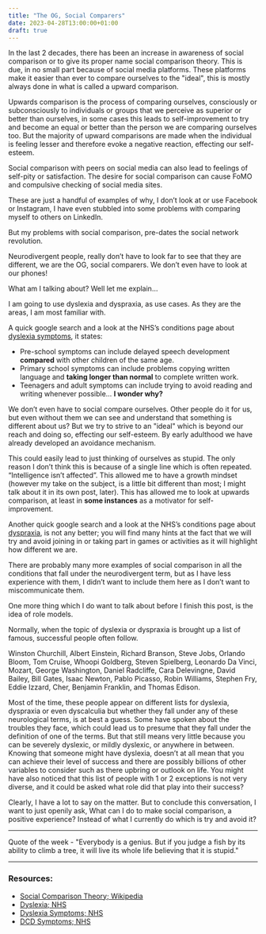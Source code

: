 ```yaml
---
title: "The OG, Social Comparers"
date: 2023-04-28T13:00:00+01:00
draft: true
---
```


In the last 2 decades, there has been an increase in awareness of social comparison or to give its proper name social comparison theory. This is due, in no small part because of social media platforms. These platforms make it easier than ever to compare ourselves to the "ideal", this is mostly always done in what is called a upward comparison.

Upwards comparison is the process of comparing ourselves, consciously or subconsciously to individuals or groups that we perceive as superior or better than ourselves, in some cases this leads to self-improvement to try and become an equal or better than the person we are comparing ourselves too. But the majority of upward comparisons are made when the individual is feeling lesser and therefore evoke a negative reaction, effecting our self-esteem.

Social comparison with peers on social media can also lead to feelings of self-pity or satisfaction. The desire for social comparison can cause FoMO and compulsive checking of social media sites.

These are just a handful of examples of why, I don’t look at or use Facebook or Instagram, I have even stubbled into some problems with comparing myself to others on LinkedIn.

But my problems with social comparison, pre-dates the social network revolution.

Neurodivergent people, really don’t have to look far to see that they are different, we are the OG, social comparers. We don’t even have to look at our phones! 

What am I talking about? Well let me explain…

I am going to use dyslexia and dyspraxia, as use cases. As they are the areas, I am most familiar with.

A quick google search and a look at the NHS’s conditions page about [dyslexia symptoms](https://www.nhs.uk/conditions/dyslexia/symptoms/), it states:

- Pre-school symptoms can include delayed speech development **compared** with other children of the same age.
- Primary school symptoms can include problems copying written language and **taking longer than normal** to complete written work.
- Teenagers and adult symptoms can include trying to avoid reading and writing whenever possible… **I wonder why?**

We don’t even have to social compare ourselves. Other people do it for us, but even without them we can see and understand that something is different about us? But we try to strive to an "ideal" which is beyond our reach and doing so, effecting our self-esteem. By early adulthood we have already developed an avoidance mechanism.

This could easily lead to just thinking of ourselves as stupid. The only reason I don’t think this is because of a single line which is often repeated. “Intelligence isn’t affected”. This allowed me to have a growth mindset (however my take on the subject, is a little bit different than most; I might talk about it in its own post, later). This has allowed me to look at upwards comparison, at least in **some instances** as a motivator for self-improvement. 

Another quick google search and a look at the NHS’s conditions page about [dyspraxia](https://www.nhs.uk/conditions/developmental-coordination-disorder-dyspraxia/symptoms/), is not any better; you will find many hints at the fact that we will try and avoid joining in or taking part in games or activities as it will highlight how different we are.

There are probably many more examples of social comparison in all the conditions that fall under the neurodivergent term, but as I have less experience with them, I didn’t want to include them here as I don’t want to miscommunicate them.

One more thing which I do want to talk about before I finish this post, is the idea of role models. 

Normally, when the topic of dyslexia or dyspraxia is brought up a list of famous, successful people often follow. 

Winston Churchill, Albert Einstein, Richard Branson, Steve Jobs, Orlando Bloom, Tom Cruise, Whoopi Goldberg, Steven Spielberg, Leonardo Da Vinci, Mozart, George Washington, Daniel Radcliffe, Cara Delevingne, David Bailey, Bill Gates, Isaac Newton, Pablo Picasso, Robin Williams, Stephen Fry, Eddie Izzard, Cher, Benjamin Franklin, and Thomas Edison.

Most of the time, these people appear on different lists for dyslexia, dyspraxia or even dyscalculia but whether they fall under any of these neurological terms, is at best a guess.  Some have spoken about the troubles they face, which could lead us to presume that they fall under the definition of one of the terms. But that still means very little because you can be severely dyslexic, or mildly dyslexic, or anywhere in between. Knowing that someone might have dyslexia, doesn’t at all mean that you can achieve their level of success and there are possibly billions of other variables to consider such as there upbring or outlook on life. You might have also noticed that this list of people with 1 or 2 exceptions is not very diverse, and it could be asked what role did that play into their success?

Clearly, I have a lot to say on the matter. But to conclude this conversation, I want to just openily ask, What can I do to make social comparison, a positive experience? Instead of what I currently do which is try and avoid it?

---

Quote of the week - "Everybody is a genius. But if you judge a fish by its ability to climb a tree, it will live its whole life believing that it is stupid."

---

### Resources:

- [Social Comparison Theory; Wikipedia](https://en.wikipedia.org/wiki/Social_comparison_theory)
- [Dyslexia; NHS](https://www.nhs.uk/conditions/dyslexia/)
- [Dyslexia Symptoms; NHS](https://www.nhs.uk/conditions/dyslexia/symptoms/)
- [DCD Symptoms; NHS](https://www.nhs.uk/conditions/developmental-coordination-disorder-dyspraxia/symptoms/)

<!-- next -->

<!-- 
LinkedIn
It is sometimes said that comparison is the thief of joy. So why do we do it? What is the point of social comparison? And how does that play a role in being neurodiverse. 
-->

<!-- 
Twitter
It is sometimes said that comparison is the thief of joy. So why do we do it? What is the point of social comparison? And how does that play a role in being neurodiverse.
-->